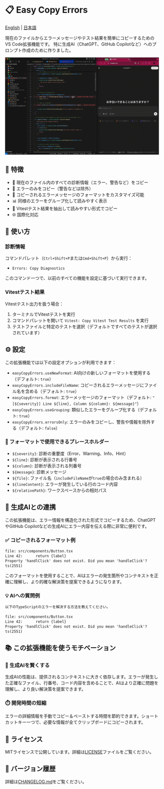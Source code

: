 
# 📋 Easy Copy Errors

[English](README.md) | [日本語](README.ja.md)

現在のファイルからエラーメッセージやテスト結果を簡単にコピーするためのVS Code拡張機能です。
特に生成AI（ChatGPT、GitHub Copilotなど）へのプロンプト作成のために作りました。

![](how-to-use.gif)

## 🌟 特徴

- 🔴 現在のファイル内のすべての診断情報（エラー、警告など）をコピー
- 🚨 エラーのみをコピー（警告などは除外）
- 🔧 コピーされるエラーメッセージのフォーマットをカスタマイズ可能
- 📊 同様のエラーをグループ化して読みやすく表示
- 🧪 Vitestテスト結果を抽出して読みやすい形式でコピー
- 🌐 国際化対応

## 🚀 使い方

### 診断情報

コマンドパレット（`Ctrl+Shift+P`または`Cmd+Shift+P`）から実行：
- `Errors: Copy Diagnostics`

このコマンド一つで、以前のすべての機能を設定に基づいて実行できます。

### Vitestテスト結果

Vitestテスト出力を扱う場合：
1. ターミナルでVitestテストを実行
2. コマンドパレットを開いて `Vitest: Copy Vitest Test Results` を実行
3. テストファイルと特定のテストを選択（デフォルトですべてのテストが選択されています）

## ⚙️ 設定

この拡張機能では以下の設定オプションが利用できます：

- `easyCopyErrors.useNewFormat`: AI向けの新しいフォーマットを使用する（デフォルト: `true`）
- `easyCopyErrors.includeFileName`: コピーされるエラーメッセージにファイル名を含める（デフォルト: `true`）
- `easyCopyErrors.format`: エラーメッセージのフォーマット（デフォルト: `"[${severity}] Line ${line}, Column ${column}: ${message}"`）
- `easyCopyErrors.useGrouping`: 類似したエラーをグループ化する（デフォルト: `true`）
- `easyCopyErrors.errorsOnly`: エラーのみをコピーし、警告や情報を除外する（デフォルト: `false`）

### 📝 フォーマットで使用できるプレースホルダー

- `${severity}`: 診断の重要度（Error、Warning、Info、Hint）
- `${line}`: 診断が表示される行番号
- `${column}`: 診断が表示される列番号
- `${message}`: 診断メッセージ
- `${file}`: ファイル名（`includeFileName`が`true`の場合のみ含まれる）
- `${lineContent}`: エラーが発生している行のコード内容
- `${relativePath}`: ワークスペースからの相対パス

## 🤖 生成AIとの連携

この拡張機能は、エラー情報を構造化された形式でコピーするため、ChatGPTやGitHub Copilotなどの生成AIにエラー内容を伝える際に非常に便利です。

### ✅ コピーされるフォーマット例

```
file: src/components/Button.tsx
Line 42:      return {label}
Property 'handlClick' does not exist. Did you mean 'handleClick'? ts(2551)
```

このフォーマットを使用することで、AIはエラーの発生箇所やコンテキストを正確に理解し、より的確な解決策を提案できるようになります。

### 💡 AIへの質問例

```
以下のTypeScriptのエラーを解決する方法を教えてください。

file: src/components/Button.tsx
Line 42:      return {label}
Property 'handlClick' does not exist. Did you mean 'handleClick'? ts(2551)
```

## 📚 この拡張機能を使うモチベーション

### 🧠 生成AIを賢くする

生成AIの性能は、提供されるコンテキストに大きく依存します。エラーが発生した正確なファイル、行番号、コード内容を含めることで、AIはより正確に問題を理解し、より良い解決策を提案できます。

### ⏱️ 開発時間の短縮

エラーの詳細情報を手動でコピー＆ペーストする時間を節約できます。ショートカットキー一つで、必要な情報が全てクリップボードにコピーされます。

## 📜 ライセンス

MITライセンスで公開しています。詳細は[LICENSE](LICENSE.md)ファイルをご覧ください。

## 🔄 バージョン履歴

詳細は[CHANGELOG.md](CHANGELOG.md)をご覧ください。
